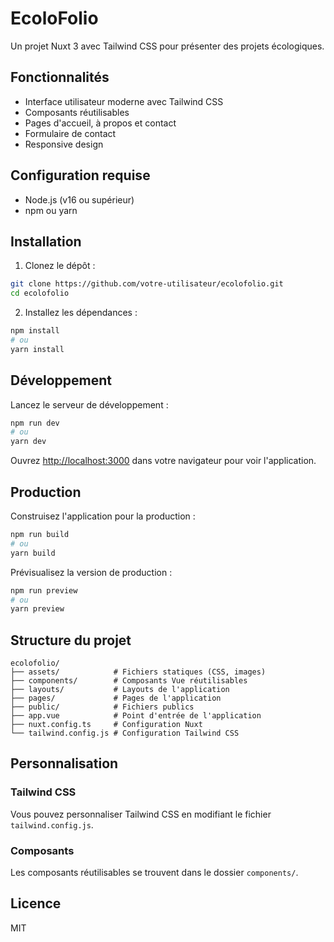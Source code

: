 # EcoloFolio

Un projet Nuxt 3 avec Tailwind CSS pour présenter des projets écologiques.

## Fonctionnalités

- Interface utilisateur moderne avec Tailwind CSS
- Composants réutilisables
- Pages d'accueil, à propos et contact
- Formulaire de contact
- Responsive design

## Configuration requise

- Node.js (v16 ou supérieur)
- npm ou yarn

## Installation

1. Clonez le dépôt :
```bash
git clone https://github.com/votre-utilisateur/ecolofolio.git
cd ecolofolio
```

2. Installez les dépendances :
```bash
npm install
# ou
yarn install
```

## Développement

Lancez le serveur de développement :

```bash
npm run dev
# ou
yarn dev
```

Ouvrez [http://localhost:3000](http://localhost:3000) dans votre navigateur pour voir l'application.

## Production

Construisez l'application pour la production :

```bash
npm run build
# ou
yarn build
```

Prévisualisez la version de production :

```bash
npm run preview
# ou
yarn preview
```

## Structure du projet

```
ecolofolio/
├── assets/            # Fichiers statiques (CSS, images)
├── components/        # Composants Vue réutilisables
├── layouts/           # Layouts de l'application
├── pages/             # Pages de l'application
├── public/            # Fichiers publics
├── app.vue            # Point d'entrée de l'application
├── nuxt.config.ts     # Configuration Nuxt
└── tailwind.config.js # Configuration Tailwind CSS
```

## Personnalisation

### Tailwind CSS

Vous pouvez personnaliser Tailwind CSS en modifiant le fichier `tailwind.config.js`.

### Composants

Les composants réutilisables se trouvent dans le dossier `components/`.

## Licence

MIT
